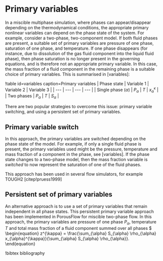 # Primary variables

In a miscible multiphase simulation, where phases can appear/disappear depending
on the thermodynamical conditions, the appropriate primary nonlinear variables can
depend on the phase state of the system. For example, consider a two-phase, two-component
model. If both fluid phases are present, a suitable set of primary variables are
pressure of one phase, saturation of one phase, and temperature. If one phase disappears
(for instance, due to dissolution of the gas fluid component into the liquid fluid phase),
then phase saturation is no longer present in the governing equations, and is therefore
not an appropriate primary variable. In this case, the mass fraction of a fluid component
in the remaining phase is a suitable choice of primary variables. This is summarised in [variables]:

!table id=variables caption=Primary variables
| Phase state | Variable 1 | Variable 2 | Variable 3 |
| --- | --- | --- | --- |
| Single phase $(\alpha)$ | $P_{\alpha}$ | $T$ | $x_{\alpha}^{\kappa}$ |
| Two phases | $P_{\alpha}$ | $T$ | $S_{\alpha}$ |

There are two popular strategies to overcome this issue: primary variable switching, and
using a persistent set of primary variables.

## Primary variable switch

In this approach, the primary variables are switched depending on the phase state of the
model. For example, if only a single fluid phase is present, the primary variables used might
be the pressure, temperature and mass fraction of a component in the phase, see [variables]. If the phase state changes to a two-phase model, then the mass fraction
variable is *switched* to now represent the saturation of one of the fluid phases.

This approach has been used in several flow simulators, for example TOUGH2 [citep!pruess1999]

## Persistent set of primary variables

An alternative approach is to use a set of primary variables that remain independent
in all phase states. This persistent primary variable approach has been implemented in
PorousFlow for miscible two-phase flow. In this approach, the primary variables are pressure of one phase $P_{\alpha}$,
temperature $T$ and total mass fraction of a fluid component summed over all phases $
\begin{equation}
z^{\kappa} = \frac{\sum_{\alpha} S_{\alpha} \rho_{\alpha} x_{\alpha}^{\kappa}}{\sum_{\alpha} S_{\alpha} \rho_{\alpha}}.
\end{equation}


!bibtex bibliography
